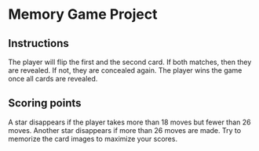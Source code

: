 # Memory Game Project

## Instructions

The player will flip the first and the second card. If both matches, then they are revealed. If not, they are concealed again. The player wins the game once all cards are revealed. 

## Scoring points
A star disappears if the player takes more than 18 moves but fewer than 26 moves. Another star disappears if more than 26 moves are made. Try to memorize the card images to maximize your scores.

